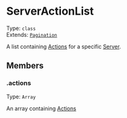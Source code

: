 # ServerActionList

Type: `class`<br>
Extends: [`Pagination`](pagination.md)

A list containing [Actions](action.md) for a specific [Server](server.md).

## Members

### .actions

Type: `Array`

An array containing [Actions](action.md)